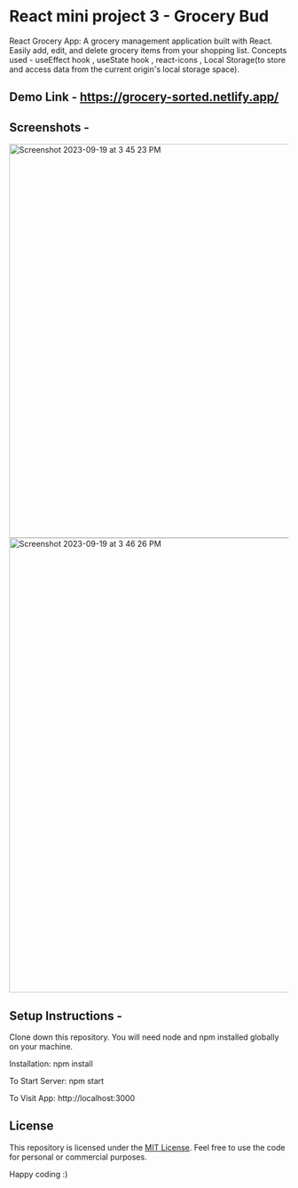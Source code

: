 # React mini project 3 - Grocery Bud
React Grocery App: A grocery management application built with React. Easily add, edit, and delete grocery items from your shopping list. Concepts used - useEffect hook , useState hook , react-icons , Local Storage(to store and access data from the current origin's local storage space).

## Demo Link - https://grocery-sorted.netlify.app/

## Screenshots - 

<img width="710" alt="Screenshot 2023-09-19 at 3 45 23 PM" src="https://github.com/praduman20/Grocery-hub-React-mini-project-3/assets/87388316/4d037eb1-f290-4427-90cf-86b7ca749b01">

<img width="819" alt="Screenshot 2023-09-19 at 3 46 26 PM" src="https://github.com/praduman20/Grocery-hub-React-mini-project-3/assets/87388316/9afd1065-fdd2-45b0-bde1-bccf6a5fa3c0">


## Setup Instructions -

Clone down this repository. You will need node and npm installed globally on your machine.

Installation: npm install

To Start Server: npm start

To Visit App: http://localhost:3000

## License

This repository is licensed under the [MIT License](https://opensource.org/license/mit/). Feel free to use the code for personal or commercial purposes.

Happy coding :)
